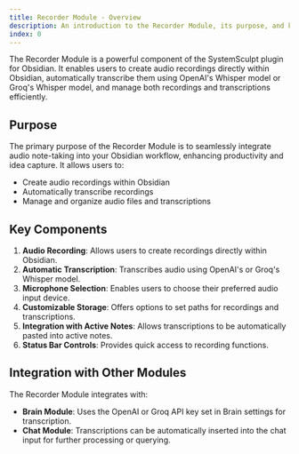 ```yaml
---
title: Recorder Module - Overview
description: An introduction to the Recorder Module, its purpose, and key components in the SystemSculpt AI plugin for Obsidian.
index: 0
---
```


The Recorder Module is a powerful component of the SystemSculpt plugin for Obsidian. It enables users to create audio recordings directly within Obsidian, automatically transcribe them using OpenAI's Whisper model or Groq's Whisper model, and manage both recordings and transcriptions efficiently.

## Purpose

The primary purpose of the Recorder Module is to seamlessly integrate audio note-taking into your Obsidian workflow, enhancing productivity and idea capture. It allows users to:

- Create audio recordings within Obsidian
- Automatically transcribe recordings
- Manage and organize audio files and transcriptions

## Key Components

1. **Audio Recording**: Allows users to create recordings directly within Obsidian.
2. **Automatic Transcription**: Transcribes audio using OpenAI's or Groq's Whisper model.
3. **Microphone Selection**: Enables users to choose their preferred audio input device.
4. **Customizable Storage**: Offers options to set paths for recordings and transcriptions.
5. **Integration with Active Notes**: Allows transcriptions to be automatically pasted into active notes.
6. **Status Bar Controls**: Provides quick access to recording functions.

## Integration with Other Modules

The Recorder Module integrates with:

- **Brain Module**: Uses the OpenAI or Groq API key set in Brain settings for transcription.
- **Chat Module**: Transcriptions can be automatically inserted into the chat input for further processing or querying.
